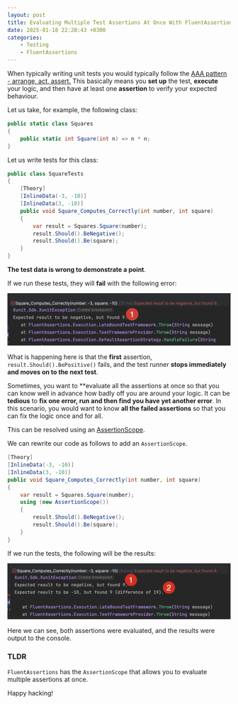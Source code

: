 ```yaml
---
layout: post
title: Evaluating Multiple Test Assertions At Once With FluentAssertions
date: 2025-01-18 22:28:43 +0300
categories:
    - Testing
    - FluentAssertions
---
```


When typically writing unit tests you would typically follow the [AAA pattern - arrange, act, assert.](https://automationpanda.com/2020/07/07/arrange-act-assert-a-pattern-for-writing-good-tests/) This basically means you **set up** the test, **execute** your logic, and then have at least one **assertion** to verify your expected behaviour.

Let us take, for example, the following class:

```c#
public static class Squares
{
    public static int Square(int n) => n * n;
}
```

Let us write tests for this class:

```c#
public class SquareTests
{
    [Theory]
    [InlineData(-3, -10)]
    [InlineData(3, -10)]
    public void Square_Computes_Correctly(int number, int square)
    {
        var result = Squares.Square(number);
        result.Should().BeNegative();
        result.Should().Be(square);
    }
}
```

**The test data is wrong to demonstrate a point**.

If we run these tests, they will **fail** with the following error:

![SingleAssertFail](../images/2025/01/SingleAssertionResult.png)

What is happening here is that the **first** assertion, `result.Should().BePositive()` fails, and the test runner **stops immediately and moves on to the next test**.

Sometimes, you want to **evaluate all the assertions at once so that you can know well in advance how badly off you are around your logic. It can be **tedious** to **fix one error, run and then find you have yet another error**. In this scenario, you would want to know **all the failed assertions** so that you can fix the logic once and for all.

This can be resolved using an [AssertionScope](https://fluentassertions.com/introduction#assertion-scopes).

We can rewrite our code as follows to add an `AssertionScope`.

```c#
[Theory]
[InlineData(-3, -10)]
[InlineData(3, -10)]
public void Square_Computes_Correctly(int number, int square)
{
    var result = Squares.Square(number);
    using (new AssertionScope())
    {
        result.Should().BeNegative();
        result.Should().Be(square);
    }
}
```

If we run the tests, the following will be the results:

![MultipleAssertions](../images/2025/01/MultipleAssertions.png)

Here we can see, both assertions were evaluated, and the results were output to the console.

### TLDR

`FluentAssertions` has the `AssertionScope` that allows you to evaluate multiple assertions at once.

Happy hacking!
